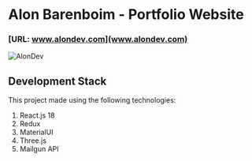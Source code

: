 # Alon Barenboim - Portfolio Website
                                    
                                    
### [URL: www.alondev.com](www.alondev.com)



![AlonDev](https://alonilk2.github.io/map1/abdev-shot.png)


## Development Stack

This project made using the following technologies:

1) React.js 18
2) Redux
3) MaterialUI
4) Three.js
5) Mailgun API


